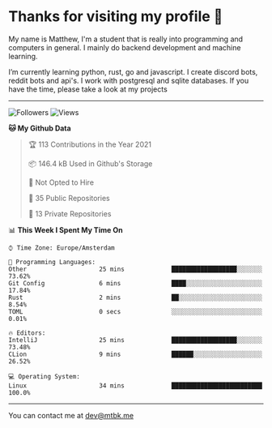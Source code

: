# Thanks for visiting my profile 👋
My name is Matthew, I'm a student that is really into programming and computers in general. I mainly do backend development and machine learning.

I’m currently learning python, rust, go and javascript. I create discord bots, reddit bots and api's. I work with postgresql and sqlite databases. If you have the time, please take a look at my projects

---
![Followers](https://img.shields.io/github/followers/DankDumpster?style=social)
![Views](https://komarev.com/ghpvc/?username=DankDumpster&style=flat-square&color=green)
<!--START_SECTION:waka-->
**🐱 My Github Data** 

> 🏆 113 Contributions in the Year 2021
 > 
> 📦 146.4 kB Used in Github's Storage 
 > 
> 🚫 Not Opted to Hire
 > 
> 📜 35 Public Repositories 
 > 
> 🔑 13 Private Repositories  
 > 
📊 **This Week I Spent My Time On** 

```text
⌚︎ Time Zone: Europe/Amsterdam

💬 Programming Languages: 
Other                    25 mins             ██████████████████░░░░░░░   73.62% 
Git Config               6 mins              ████░░░░░░░░░░░░░░░░░░░░░   17.84% 
Rust                     2 mins              ██░░░░░░░░░░░░░░░░░░░░░░░   8.54% 
TOML                     0 secs              ░░░░░░░░░░░░░░░░░░░░░░░░░   0.01%

🔥 Editors: 
IntelliJ                 25 mins             ██████████████████░░░░░░░   73.48% 
CLion                    9 mins              ██████░░░░░░░░░░░░░░░░░░░   26.52%

💻 Operating System: 
Linux                    34 mins             █████████████████████████   100.0%

```


<!--END_SECTION:waka-->
-------

You can contact me at dev@mtbk.me

